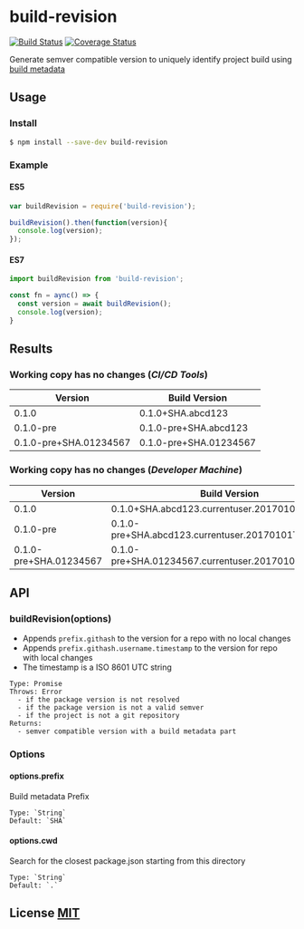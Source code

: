 # build-revision

[![Build Status](https://travis-ci.org/abhishekdev/build-revision.svg?branch=master)](https://travis-ci.org/abhishekdev/build-revision) [![Coverage Status](https://coveralls.io/repos/github/abhishekdev/build-revision/badge.svg?branch=master)](https://coveralls.io/github/abhishekdev/build-revision?branch=master)

Generate semver compatible version to uniquely identify project build using [build metadata](http://semver.org/#spec-item-10)

## Usage

### Install

```sh
$ npm install --save-dev build-revision
```

### Example

#### ES5

```javascript
var buildRevision = require('build-revision');

buildRevision().then(function(version){
  console.log(version);
});
```

#### ES7

```javascript
import buildRevision from 'build-revision';

const fn = aync() => {
  const version = await buildRevision();
  console.log(version);
}
```

## Results

### Working copy has no changes (_CI/CD Tools_)

Version                | Build Version
---------------------- | ----------------------
0.1.0                  | 0.1.0+SHA.abcd123
0.1.0-pre              | 0.1.0-pre+SHA.abcd123
0.1.0-pre+SHA.01234567 | 0.1.0-pre+SHA.01234567

### Working copy has no changes (_Developer Machine_)

Version                | Build Version
---------------------- | ---------------------------------------------------
0.1.0                  | 0.1.0+SHA.abcd123.currentuser.20170101T000000Z
0.1.0-pre              | 0.1.0-pre+SHA.abcd123.currentuser.20170101T000000Z
0.1.0-pre+SHA.01234567 | 0.1.0-pre+SHA.01234567.currentuser.20170101T000000Z

## API

### buildRevision(options)

- Appends `prefix.githash` to the version for a repo with no local changes
- Appends `prefix.githash.username.timestamp` to the version for repo with local changes
- The timestamp is a ISO 8601 UTC string

```
Type: Promise
Throws: Error
  - if the package version is not resolved
  - if the package version is not a valid semver
  - if the project is not a git repository
Returns:
  - semver compatible version with a build metadata part
```

### Options

#### options.prefix

Build metadata Prefix

```
Type: `String`
Default: `SHA`
```

#### options.cwd

Search for the closest package.json starting from this directory

```
Type: `String`
Default: `.`
```

## License [MIT](LICENSE)
